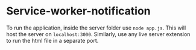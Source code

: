 # Service-worker-notification

To run the application, inside the server folder use `node app.js`. This will host the server on `localhost:3000`.
Similarly, use any live server extension to run the html file in a separate port.